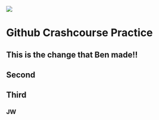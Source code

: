 ![](https://www.cloudsavvyit.com/thumbcache/0/0/85f60b663104f044ba4840ed62faeefe/p/uploads/2019/10/ba9a7cbd.png)

# Github Crashcourse Practice

## This is the change that Ben made!!

## Second

## Third

### JW
